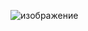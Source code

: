 ![изображение](https://github.com/mir4sem/python/assets/70198995/7d6addd5-2457-4298-93f3-907653b05a87)
